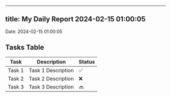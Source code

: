 
---
title: My Daily Report 2024-02-15 01:00:05
---

Date: 2024-02-15 01:00:05

## Tasks Table

| Task | Description | Status |
|------|-------------|--------|
| Task 1 | Task 1 Description | ✅ |
| Task 2 | Task 2 Description | ❌ |
| Task 3 | Task 3 Description | 🔜 |
